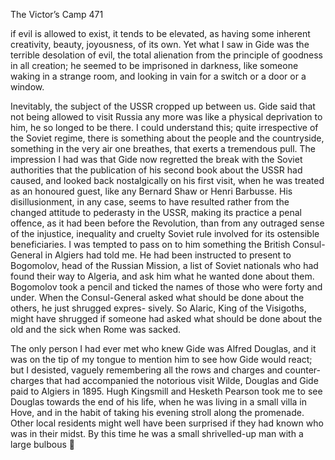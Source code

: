 The Victor’s Camp 471

if evil is allowed to exist, it tends to be elevated, as having some inherent
creativity, beauty, joyousness, of its own. Yet what I saw in Gide was
the terrible desolation of evil, the total alienation from the principle
of goodness in all creation; he seemed to be imprisoned in darkness,
like someone waking in a strange room, and looking in vain for a
switch or a door or a window.

Inevitably, the subject of the USSR cropped up between us. Gide
said that not being allowed to visit Russia any more was like a physical
deprivation to him, he so longed to be there. I could understand this;
quite irrespective of the Soviet regime, there is something about the
people and the countryside, something in the very air one breathes,
that exerts a tremendous pull. The impression I had was that Gide now
regretted the break with the Soviet authorities that the publication of
his second book about the USSR had caused, and looked back
nostalgically on his first visit, when he was treated as an honoured
guest, like any Bernard Shaw or Henri Barbusse. His disillusionment,
in any case, seems to have resulted rather from the changed attitude to
pederasty in the USSR, making its practice a penal offence, as it had
been before the Revolution, than from any outraged sense of the
injustice, inequality and cruelty Soviet rule involved for its ostensible
beneficiaries. I was tempted to pass on to him something the British
Consul-General in Algiers had told me. He had been instructed to
present to Bogomolov, head of the Russian Mission, a list of Soviet
nationals who had found their way to Algeria, and ask him what he
wanted done about them. Bogomolov took a pencil and ticked the
names of those who were forty and under. When the Consul-General
asked what should be done about the others, he just shrugged expres-
sively. So Alaric, King of the Visigoths, might have shrugged if someone
had asked what should be done about the old and the sick when Rome
was sacked.

The only person I had ever met who knew Gide was Alfred Douglas,
and it was on the tip of my tongue to mention him to see how Gide
would react; but I desisted, vaguely remembering all the rows and
charges and counter-charges that had accompanied the notorious visit
Wilde, Douglas and Gide paid to Algiers in 1895. Hugh Kingsmill and
Hesketh Pearson took me to see Douglas towards the end of his life,
when he was living in a small villa in Hove, and in the habit of taking
his evening stroll along the promenade. Other local residents might
well have been surprised if they had known who was in their midst.
By this time he was a small shrivelled-up man with a large bulbous
